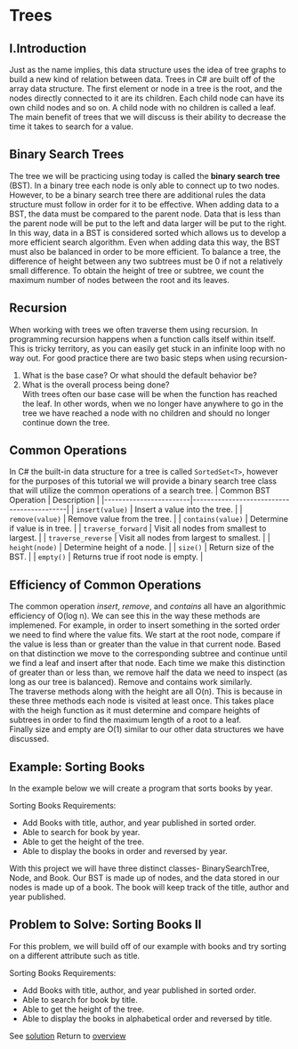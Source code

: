 # Trees
## I.Introduction
Just as the name implies, this data structure uses the idea of tree graphs to build a new kind of relation between data. Trees in C# are built off of the array data structure. The first element or node in a tree is the root, and the nodes directly connected to it are its children. Each child node can have its own child nodes and so on. A child node with no children is called a leaf. \
The main benefit of trees that we will discuss is their ability to decrease the time it takes to search for a value.
## Binary Search Trees
The tree we will be practicing using today is called the **binary search tree** (BST). In a binary tree each node is only able to connect up to two nodes. However, to be a binary search tree there are additional rules the data structure must follow in order for it to be effective. When adding data to a BST, the data must be compared to the parent node. Data that is less than the parent node will be put to the left and data larger will be put to the right. In this way, data in a BST is considered sorted which allows us to develop a more efficient search algorithm. Even when adding data this way, the BST must also be balanced in order to be more efficient. To balance a tree, the difference of height between any two subtrees must be 0 if not a relatively small difference. To obtain the height of tree or subtree, we count the maximum number of nodes between the root and its leaves. 
## Recursion
When working with trees we often traverse them using recursion. In programming recursion happens when a function calls itself within itself. This is tricky territory, as you can easily get stuck in an infinite loop with no way out. For good practice there are two basic steps when using recursion-
1. What is the base case? Or what should the default behavior be?
2. What is the overall process being done?\
With trees often our base case will be when the function has reached the leaf. In other words, when we no longer have anywhere to go in the tree we have reached a node with no children and should no longer continue down the tree. 
## Common Operations
In C# the built-in data structure for a tree is called ```SortedSet<T>```, however for the purposes of this tutorial we will provide a binary search tree class that will utilize the common operations of a search tree. 
| Common BST  Operation  | Description                               |
|------------------------|-------------------------------------------|
| ```insert(value)```    | Insert a value into the tree.             |
| ```remove(value)```    | Remove value from the tree.               |
| ```contains(value)```  | Determine if value is in tree.            |
| ```traverse_forward``` | Visit all nodes from smallest to largest. |
| ```traverse_reverse``` | Visit all nodes from largest to smallest. |
| ```height(node)```     | Determine height of a node.               |
| ```size()```           | Return size of the BST.                   |
| ```empty()```          | Returns true if root node is empty.       |
## Efficiency of Common Operations
The common operation *insert*, *remove*, and *contains* all have an algorithmic efficiency of O(log n). We can see this in the way these methods are implemened. For example, in order to insert something in the sorted order we need to find where the value fits. We start at the root node, compare if the value is less than or greater than the value in that current node. Based on that distinction we move to the corresponding subtree and continue until we find a leaf and insert after that node. Each time we make this distinction of greater than or less than, we remove half the data we need to inspect (as long as our tree is balanced). Remove and contains work similarly.\
The traverse methods along with the height are all O(n). This is because in these three methods each node is visited at least once. This takes place with the heigh function as it must determine and compare heights of subtrees in order to find the maximum length of a root to a leaf.\
Finally size and empty are O(1) similar to our other data structures we have discussed.
## Example: Sorting Books
In the example below we will create a program that sorts books by year. 

Sorting Books Requirements:
* Add Books with title, author, and year published in sorted order.
* Able to search for book by year.
* Able to get the height of the tree.
* Able to display the books in order and reversed by year.

With this project we will have three distinct classes- BinarySearchTree, Node, and Book. Our BST is made up of nodes, and the data stored in our nodes is made up of a book. The book will keep track of the title, author and year published. 
## Problem to Solve: Sorting Books II
For this problem, we will build off of our example with books and try sorting on a different attribute such as title. 

Sorting Books Requirements:
* Add Books with title, author, and year published in sorted order.
* Able to search for book by title.
* Able to get the height of the tree.
* Able to display the books in alphabetical order and reversed by title.

See [solution](tree-solution)
Return to [overview](0-overview.md)
